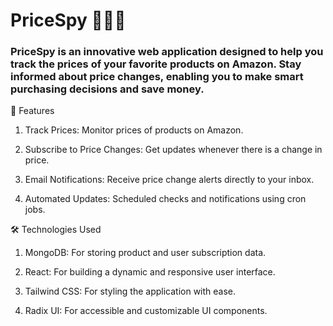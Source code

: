 # PriceSpy 🕵️‍♂️💸

### PriceSpy is an innovative web application designed to help you track the prices of your favorite products on Amazon. Stay informed about price changes, enabling you to make smart purchasing decisions and save money.

🚀 Features

1) Track Prices: Monitor prices of products on Amazon.

2) Subscribe to Price Changes: Get updates whenever there is a change in price.

3) Email Notifications: Receive price change alerts directly to your inbox.

4) Automated Updates: Scheduled checks and notifications using cron jobs.

🛠️ Technologies Used

1) MongoDB: For storing product and user subscription data.

2) React: For building a dynamic and responsive user interface.

3) Tailwind CSS: For styling the application with ease.

4) Radix UI: For accessible and customizable UI components.

